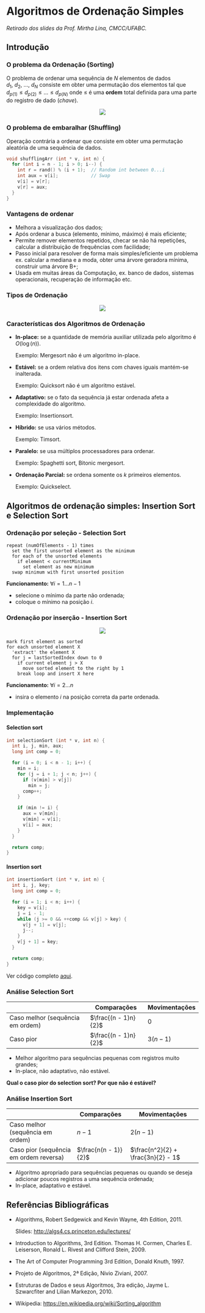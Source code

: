 # Algoritmos de Ordenação Simples
*Retirado dos slides da Prof. Mirtha Lina, CMCC/UFABC.*

## Introdução

### O problema da Ordenação (Sorting)

O problema de ordenar uma sequência de $N$ elementos de dados
$d_1,\ d_2,\ \dots,\ d_N$ consiste em obter uma permutação dos elementos
tal que $d_{p(1)} \leq d_{p(2)} \leq \dots \leq d_{p(N)}$ onde $\leq$ é uma
**ordem** total definida para uma parte do registro de dado (*chave*).

<p align="center">
  <img src="img/img1.png">
</p>

### O problema de embaralhar (Shuffling)

Operação contrária a ordenar que consiste em obter uma permutação
aleatória de uma sequência de dados.

```c
void shufflingArr (int * v, int n) {
  for (int i = n - 1; i > 0; i--) {
    int r = rand() % (i + 1);  // Random int between 0...i
    int aux = v[i];            // Swap
    v[i] = v[r];
    v[r] = aux;
  }
}
```

### Vantagens de ordenar

- Melhora a visualização dos dados;
- Após ordenar a busca (elemento, mínimo, máximo) é mais eficiente;
- Permite remover elementos repetidos, checar se não há repetições,
calcular a distribuição de frequências com facilidade;
- Passo inicial para resolver de forma mais simples/eficiente um problema
ex. calcular a mediana e a moda, obter uma árvore geradora mínima,
construir uma árvore B+;
- Usada em muitas áreas da Computação, ex. banco de dados, sistemas
operacionais, recuperação de informação etc.

### Tipos de Ordenação

<p align="center">
  <img src="img/img2.png">
</p>

### Características dos Algoritmos de Ordenação

- **In-place:** se a quantidade de memória auxiliar utilizada
pelo algoritmo é $O(\log(n))$.

  Exemplo: Mergesort não é um algoritmo in-place.
- **Estável:** se a ordem relativa dos itens com chaves iguais
mantém-se inalterada.

  Exemplo: Quicksort não é um algoritmo estável.
- **Adaptativo:** se o fato da sequência já estar ordenada
afeta a complexidade do algoritmo.

  Exemplo: Insertionsort.
- **Híbrido:** se usa vários métodos.

  Exemplo: Timsort.
- **Paralelo:** se usa múltiplos processadores para ordenar.

  Exemplo: Spaghetti sort, Bitonic mergesort.
- **Ordenação Parcial:** se ordena somente os $k$ primeiros elementos.

  Exemplo: Quickselect.

## Algoritmos de ordenação simples: Insertion Sort e Selection Sort

### Ordenação por seleção - Selection Sort

    repeat (numOfElements - 1) times
      set the first unsorted element as the minimum
      for each of the unsorted elements
        if element < currentMinimum
          set element as new minimum
      swap minimum with first unsorted position

**Funcionamento:** $\forall i = 1 \dots n - 1$

- selecione o mínimo da parte não ordenada;
- coloque o mínimo na posição $i$.

### Ordenação por inserção - Insertion Sort

<p align="center">
  <img src="img/img4.png">
</p>

    mark first element as sorted
    for each unsorted element X
      'extract' the element X
      for j = lastSortedIndex down to 0
        if current element j > X
          move sorted element to the right by 1
        break loop and insert X here

**Funcionamento:** $\forall i = 2 \dots n$

- insira o elemento $i$ na posição correta da parte ordenada.

### Implementação

#### Selection sort

```c
int selectionSort (int * v, int n) {
  int i, j, min, aux;
  long int comp = 0;

  for (i = 0; i < n - 1; i++) {
    min = i;
    for (j = i + 1; j < n; j++) {
      if (v[min] > v[j])
        min = j;
      comp++;
    }

    if (min != i) {
      aux = v[min];
      v[min] = v[i];
      v[i] = aux;
    }
  }

  return comp;
}
```

#### Insertion sort

```c
int insertionSort (int * v, int n) {
  int i, j, key;
  long int comp = 0;

  for (i = 1; i < n; i++) {
    key = v[i];
    j = i - 1;
    while (j >= 0 && ++comp && v[j] > key) {
      v[j + 1] = v[j];
      j--;
    }
    v[j + 1] = key;
  }

  return comp;
}
```

Ver código completo [aqui](basic-sorting.c).

### Análise Selection Sort

|                                  | Comparações          | Movimentações |
| -------------------------------- | -------------------- | ------------- |
| Caso melhor (sequência em ordem) | $\frac{(n - 1)n}{2}$ | $0$           |
| Caso pior                        | $\frac{(n - 1)n}{2}$ | $3(n - 1)$    |

- Melhor algoritmo para sequências pequenas com registros muito grandes;
- In-place, não adaptativo, não estável.

**Qual o caso pior do selection sort? Por que não é estável?**

### Análise Insertion Sort

|                                        | Comparações          | Movimentações |
| -------------------------------------- | -------------------- | ----------------------- |
| Caso melhor (sequência em ordem)       | $n - 1$              | $2(n - 1)$                         |
| Caso pior (sequência em ordem reversa) | $\frac{n(n - 1)}{2}$ | $\frac{n^2}{2} + \frac{3n}{2} - 1$ |

- Algoritmo apropriado para sequências pequenas ou quando se deseja
adicionar poucos registros a uma sequência ordenada;
- In-place, adaptativo e estável.

## Referências Bibliográficas

- Algorithms, Robert Sedgewick and Kevin Wayne, 4th Edition, 2011.

  Slides: http://algs4.cs.princeton.edu/lectures/
- Introduction to Algorithms, 3rd Edition. Thomas H. Cormen, Charles E. 
Leiserson, Ronald L. Rivest and Clifford Stein, 2009.
- The Art of Computer Programming 3rd Edition, Donald Knuth, 1997.
- Projeto de Algoritmos, 2ª Edição, Nivio Ziviani, 2007.
- Estruturas de Dados e seus Algoritmos, 3ra edição, Jayme L.
Szwarcfiter and Lilian Markezon, 2010.
- Wikipedia: https://en.wikipedia.org/wiki/Sorting_algorithm